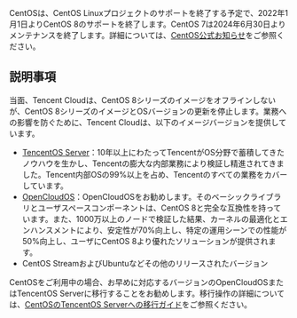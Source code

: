 CentOSは、CentOS Linuxプロジェクトのサポートを終了する予定で、2022年1月1日よりCentOS 8のサポートを終了します。CentOS 7は2024年6月30日よりメンテナンスを終了します。詳細については、[CentOS公式お知らせ](https://blog.centos.org/2020/12/future-is-centos-stream/?spm=a2c4g.11174386.n2.3.348f4c07hk46v4)をご参照ください。

## 説明事項
当面、Tencent Cloudは、CentOS 8シリーズのイメージをオフラインしないが、CentOS 8シリーズのイメージとOSバージョンの更新を停止します。業務への影響を防ぐために、Tencent Cloudは、以下のイメージバージョンを提供しています。
- [TencentOS Server](https://www.tencentcloud.com/document/product/213/40223)：10年以上にわたってTencentがOS分野で蓄積してきたノウハウを生かし、Tencentの膨大な内部業務により検証し精進されてきました。Tencent内部OSの99%以上を占め、Tencentのすべての業務をカバーしています。
- [OpenCloudOS](https://intl.cloud.tencent.com/document/product/213/46209)：OpenCloudOSをお勧めします。そのベーシックライブラリとユーザスペースコンポーネントは、CentOS 8と完全な互換性を持っています。また、1000万以上のノードで検証した結果、カーネルの最適化とエンハンスメントにより、安定性が70%向上し、特定の運用シーンでの性能が50%向上し、ユーザにCentOS 8より優れたソリューションが提供されます。
- CentOS StreamおよびUbuntuなどその他のリリースされたバージョン

CentOSをご利用中の場合、お早めに対応するバージョンのOpenCloudOSまたはTencentOS Serverに移行することをお勧めします。移行操作の詳細については、[CentOSのTencentOS Serverへの移行ガイド](https://intl.cloud.tencent.com/document/product/213/46962)をご参照ください。
